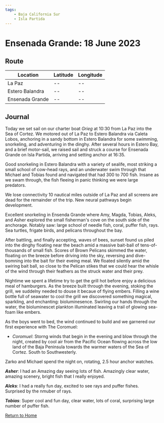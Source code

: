 ```yaml
---
tags:
    - Baja California Sur
    - Isla Partida
---
```


# Ensenada Grande: 18 June 2023

## Route

| Location | Latitude | Longitude |
|--|--|--|
| La Paz |--|--|
| Estero Balandra |--|--|
| Ensenada Grande |--|--|

## Journal

Today we set sail on our charter boat _Grieg_ at 10:30 from La Paz into the Sea of Cortez. We motored out of La Paz to Estero Balandra via Caleta Lobos, anchoring in a sandy bottom in Estero Balandra for some swimming, snorkeling, and adventuring in the dinghy. After several hours in Estero Bay, and a brief motor-sail, we raised sail and struck a course for Ensenada Grande on Isla Partida, arriving and setting anchor at 16:35.    

Good snorkeling in Estero Balandra with a variety of sealife, most striking a small school of cow-head rays, and an underwater swim through that Michael and Tobias found and navigated that had 300 to 700 fish. Insane as we swam through, the fish fleeing in panic thinking we were large predators.

We lose connectivity 10 nautical miles outside of La Paz and all screens are dead for the remainder of the trip. New neural pathways begin development.

Excellent snorkeling in Ensenda Grande where Amy, Magda, Tobias, Aleks, and Asher explored the small fisherman's cove on the south side of the anchorage. Notably saw: large school of needle fish, coral, puffer fish, rays. Sea turtles, frigate birds, and pelicans throughout the bay.

After battling, and finally accepting, waves of bees, sunset found us piled into the dinghy floating near the beach amid a massive bait-ball of tens-of-thousands of small fish. Scores of Brown Pelicans skimmed the water, floating on the breeze before driving into the sky, reversing and dive-bomning into the bait for their eveing meal. We floated silently amid the swiring bait ball, so close to the Pelican stikes that we could hear the whisle of the wind through their feathers as the struck water and their prey. 

Nightime we spent a lifetime try to get the grill hot before enjoy a delicious meal of hamburgers. As the breeze built through the evening, stoking the grill, we suddelny needed to douse it becaue of flying embers. Filling a wine bottle full of seawater to cool the grill we discovered something magical, sparkling, and enchanting: bioluminesence. Swirling our hands through the water, the bioluminescet plankton illuminated leaving a trail of glowing sea-foam like embers.

As the boys went to bed, the wind continued to build and we garnered our first experience with The Coromuel:

- _Coromuel_: Storng winds that begin in the evening and blow through the night, created by cool air from the Pacific Ocean flowing across the low land of the Baja Peninsula towards the warmer waters of the Sea of Cortez. South to Southwesterly.

 Zarko and Michael spend the night on, rotating, 2.5 hour anchor watches.

**_Asher_**: I had an Amazing day seeing lots of fish. Amazingly clear water, amazing scenery, bright fish that I really enjoyed.

**_Aleks_**: I had a really fun day, excited to see rays and puffer fishes. Surprised by the nmuber of rays.

**_Tobias_**: Super cool and fun day, clear water, lots of coral, surprising large number of puffer fish.

<!--- Below is navigation to home --->
 [Return to Home](index.md)